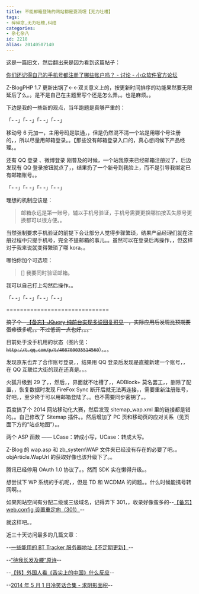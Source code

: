 ```yaml
---
title: 不能邮箱登陆的网站都是耍流氓【无力吐槽】
tags:
- 碎碎念,无力吐槽,纠结
categories:
- 杂七杂八
id: 2218
alias: 20140507140
---
```


这是一篇旧文，然后翻出来是因为看到这篇帖子：

[你们还记得自己的手机号都注册了哪些账户吗？ - 讨论 - 小众软件官方论坛](https://meta.appinn.net/t/topic/22943 "你们还记得自己的手机号都注册了哪些账户吗？ - 讨论 - 小众软件官方论坛")

Z-BlogPHP 1.7 更新出锅了←←双关意义上的，按更新时间排序的功能果然要无限延后了么。。是不是自己在主题里写个还是怎么弄。。也是麻烦。。

下边是我的一些新的观点，当年跑题是真够严重的：

「- -」「- -」「- -」「- -」

移动号 6 元加一，主用号码是联通，，但是仍然混不清一个站是用哪个号注册的，，所以尽量用邮箱登录。。【那些没有邮箱登录入口的，真心想问候下产品经理。。

还有 QQ 登录 、微博登录 刚普及的时候，一个站我原来已经邮箱注册过了，后边发现有 QQ 登录按钮就点了，，结果扔了一个新号到我脸上，而不是引导我绑定已有邮箱账号。。

「- -」「- -」「- -」「- -」

理想的机制应该是：

> 邮箱永远是第一账号，辅以手机号验证，手机号需要更换哪怕按丢失原号更换都可以很方便。。

当然强制要求手机验证的前提下会让部分人觉得步骤繁琐，结果产品经理们就在注册过程中只提手机号，完全不提邮箱的事儿。。虽然可以在登录后再操作，，但这样对于我来说就变得繁琐了哪 kora。。

哪怕你加个可选项：

> [] 我要同时验证邮箱。

我可以自己打上勾然后操作。。

「- -」「- -」「- -」「- -」

==============================

~~搞了个--[【备忘】JQuery 纯前台实现多说回复可见](https://www.wdssmq.com/post/20140425674.html "【备忘】JQuery 纯前台实现多说回复可见")--，实际应用后发现比预期要蛋疼很多呢。。不过低调一点也好。。。~~

目前处于没手机用的状态（图片见：~~`http://t.qq.com/p/t/408700035514560`~~）。。。

发现京东也弄了合作账号登录，，结果用 QQ 登录后发现是直接新建一个账号，，在 QQ 互联烂大街的现在还真是。。。

火狐升级到 29 了，，然后，，界面就不吐槽了，，ADBlock+ 莫名罢工，，删除了配置，，恢复数据时发现 FireFox Sync 断开后就无法再连接，，需要重新注册账号，好吧，，至少终于可以用邮箱登陆了。。也不需要同步密钥了。。

百度搞了个 2014 网站移动化大赛，然后发现 sitemap\_wap.xml 里的链接都是错的。。自己修改了 Sitemap 插件。。然后增加了 PC 页和移动页的应对关系（见页面下方的“站点地图”）。。

两个 ASP 函数 —— LCase：转成小写，UCase：转成大写。

Z-Blog 的 wap.asp 和 zb\_system\\WAP 文件夹已经没有存在的必要了吧。。objArticle.WapUrl 的获取好像也该升级下了。。

腾讯已经停用 OAuth 1.0 协议了。。然而 SDK 实在懒得升级。。

想尝试下 WP 系统的手机呢，，但是 TD 和 WCDMA 的问题。。什么时候能携号转网啊。。

如果网站空间有分配二级或三级域名，记得弄下 301，，收录好像蛮多的--[【备忘】web.config 设置重定向（301）](https://www.wdssmq.com/post/web-configSheZhiZhongDingXiang-301.html "【备忘】web.config 设置重定向（301）")--

就这样吧。。

近三十天访问最多的几篇文章：

\--[一些能用的 BT Tracker 服务器地址【不定期更新】](https://www.wdssmq.com/post/20130323295.html "一些能用的BT Tracker 服务器地址【不定期更新】")--

\--[“待我长发及腰”原诗](https://www.wdssmq.com/post/20131017725.html "“待我长发及腰”原诗")--

\--[【转】外国人看《舌尖上的中国》什么反应](https://www.wdssmq.com/post/20140425429.html "【转】外国人看《舌尖上的中国》什么反应")--

\--[2014 年 5 月 1 日冷笑话合集 - 求阴影面积](https://www.wdssmq.com/post/20140501251.html "2014年5月1日冷笑话合集 - 求阴影面积")--

<!--2218-->
